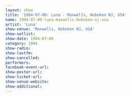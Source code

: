 ```yaml
---
layout: show
title: '1994-07-00: Luna - Maxwells, Hoboken NJ, USA'
name: 1994-07-00-luna-maxwells-hoboken-nj-usa
artist: 'Luna'
show-venue: 'Maxwells, Hoboken NJ, USA'
show-setlist: 
show-date: 1994-07-00
category: 1994
show-radio: 
show-lastfm: 
show-cancelled: 
performers: 
facebook-event-url: 
show-poster-url: 
show-ticket-url: 
show-venue-website: 
show-additional: 
---
```


